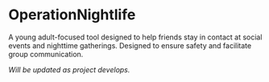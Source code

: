 OperationNightlife
==================

A young adult-focused tool designed to help friends stay in contact at social events and nighttime gatherings. Designed to ensure safety and facilitate group communication.

*Will be updated as project develops.*
